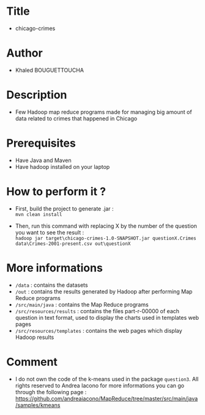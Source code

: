 # Title
- chicago-crimes

# Author
- Khaled BOUGUETTOUCHA

# Description
- Few Hadoop map reduce programs made for managing big amount of data related to crimes that happened in Chicago

# Prerequisites
- Have Java and Maven 
- Have hadoop installed on your laptop

# How to perform it ?
- First, build the project to generate .jar : <br />
``` mvn clean install ``` <br />

- Then, run this command with replacing X by the number of the question you want to see the result : <br />
``` hadoop jar target\chicago-crimes-1.0-SNAPSHOT.jar questionX.Crimes data\Crimes-2001-present.csv out\questionX ```

# More informations
- ``` /data ``` : contains the datasets
- ``` /out ``` : contains the results generated by Hadoop after performing Map Reduce programs
- ``` /src/main/java ``` : contains the Map Reduce programs
- ``` /src/resources/results ``` : contains the files part-r-00000 of each question in text format, used to display the charts used in templates web pages
- ``` /src/resources/templates ``` : contains the web pages which display Hadoop results 

# Comment
- I do not own the code of the k-means used in the package ``` question3 ```. All rights reserved to Andrea Iacono for more informations you can go through the following page : https://github.com/andreaiacono/MapReduce/tree/master/src/main/java/samples/kmeans
